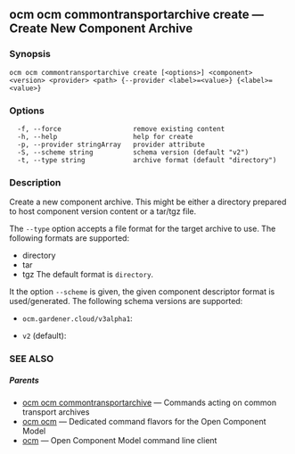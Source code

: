 ## ocm ocm commontransportarchive create &mdash; Create New Component Archive

### Synopsis

```
ocm ocm commontransportarchive create [<options>] <component> <version> <provider> <path> {--provider <label>=<value>} {<label>=<value>}
```

### Options

```
  -f, --force                  remove existing content
  -h, --help                   help for create
  -p, --provider stringArray   provider attribute
  -S, --scheme string          schema version (default "v2")
  -t, --type string            archive format (default "directory")
```

### Description


Create a new component archive. This might be either a directory prepared
to host component version content or a tar/tgz file.

The <code>--type</code> option accepts a file format for the
target archive to use. The following formats are supported:
- directory
- tar
- tgz
The default format is <code>directory</code>.

It the option <code>--scheme</code> is given, the given component descriptor format is used/generated.
The following schema versions are supported:

  - <code>ocm.gardener.cloud/v3alpha1</code>: 

  - <code>v2</code> (default): 



### SEE ALSO

##### Parents

* [ocm ocm commontransportarchive](ocm_ocm_commontransportarchive.md)	 &mdash; Commands acting on common transport archives
* [ocm ocm](ocm_ocm.md)	 &mdash; Dedicated command flavors for the Open Component Model
* [ocm](ocm.md)	 &mdash; Open Component Model command line client

